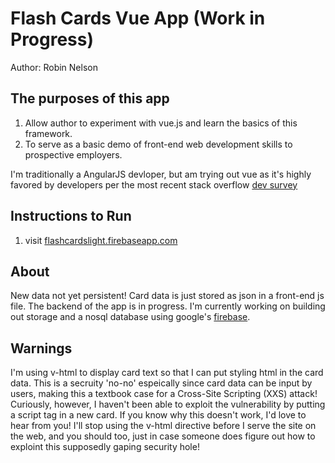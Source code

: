 # Flash Cards Vue App (Work in Progress)
Author: Robin Nelson

## The purposes of this app
1. Allow author to experiment with vue.js and learn the basics of this framework.
2. To serve as a basic demo of front-end web development skills to prospective employers.

I'm traditionally a AngularJS devloper, but am trying out vue as it's highly favored by developers per the most recent stack overflow [dev survey](#https://insights.stackoverflow.com/survey/2019#most-loved-dreaded-and-wanted)

## Instructions to Run
1. visit [flashcardslight.firebaseapp.com](#https://flashcardslight.firebaseapp.com/)

## About
New data not yet persistent! Card data is just stored as json in a front-end js file. The backend of the app is in progress.
I'm currently working on building out storage and a nosql database using google's [firebase](#https://firebase.google.com/).

## Warnings
I'm using v-html to display card text so that I can put styling html in the card data.  This is a secruity 'no-no' espeically since card data can be input by users, making this a textbook case for a Cross-Site Scripting (XXS) attack!  Curiously, however, I haven't been able to exploit the vulnerability by putting a script tag in a new card.  If you know why this doesn't work, I'd love to hear from you!  I'll stop using the v-html directive before I serve the site on the web, and you should too, just in case someone does figure out how to exploint this supposedly gaping security hole!